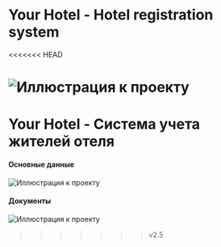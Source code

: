 # Your Hotel - Hotel registration system
<<<<<<< HEAD

![Иллюстрация к проекту](https://github.com/Stas-inside/Your_Hotel-Hotel_registration_system/blob/v2.3/Capture.PNG)
=======
# Your Hotel - Система учета жителей отеля

#### Основные данные
![Иллюстрация к проекту](https://github.com/Stas-inside/Your_Hotel-Hotel_registration_system/blob/v2.5/Your%20Hotel%20-%20%D0%A1%D0%B8%D1%81%D1%82%D0%B5%D0%BC%D0%B0%20%D1%83%D1%87%D0%B5%D1%82%D0%B0%20%D0%B6%D0%B8%D1%82%D0%B5%D0%BB%D0%B5%D0%B9%20%D0%BE%D1%82%D0%B5%D0%BB%D1%8F/Photo/Capture.PNG)
#### Документы
![Иллюстрация к проекту](https://github.com/Stas-inside/Your_Hotel-Hotel_registration_system/blob/v2.5/Your%20Hotel%20-%20%D0%A1%D0%B8%D1%81%D1%82%D0%B5%D0%BC%D0%B0%20%D1%83%D1%87%D0%B5%D1%82%D0%B0%20%D0%B6%D0%B8%D1%82%D0%B5%D0%BB%D0%B5%D0%B9%20%D0%BE%D1%82%D0%B5%D0%BB%D1%8F/Photo/Capture2.PNG)
>>>>>>> v2.5
